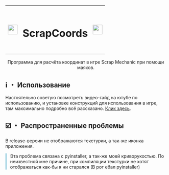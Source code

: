 <table>
  <tr>
    <td align="center">
      <img src="https://i.imgur.com/nnpnhZg.png" width="30">
    </td>
    <td align="center">
            <h1>ScrapCoords</h1>      
    </td>
    <td align="center">
      <img src="https://i.imgur.com/nnpnhZg.png" width="30">
    </td>
  </tr>
</table>

<p align="center">
Программа для расчёта координат в игре Scrap Mechanic при помощи маяков.
</p>

## ℹ️ ・ Использование

Настоятельно советую посмотреть видео-гайд на ютубе по использованию, и установке конструкций для использования в игре, там максимально подробно всё рассказано. [Клик здесь](https://example.com).

## ☑️ ・ Распространенные проблемы

В release-версии не отображаются текстурки, а так-же иконка приложения.

<div style="border-left: 5px solid #ADD8E6; padding-left: 10px;">
Эта проблема связана с pyinstaller, а так-же моей криворукостью. По неизвестной мне причине, при компиляции текстурки не хотят отображаться как-бы я ни старался (В рот ебал pyinstaller)
</div>
